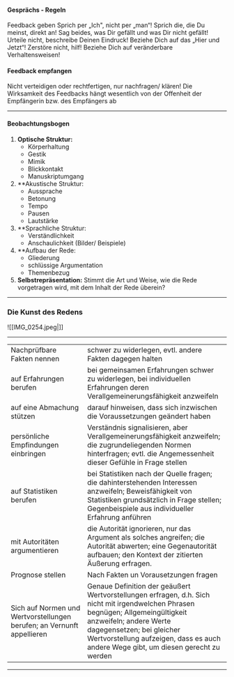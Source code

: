 #### Gesprächs - Regeln 
Feedback geben Sprich per „Ich", nicht per „man“! Sprich die, die Du meinst, direkt an! 
Sag beides, was Dir gefällt und was Dir nicht gefällt! 
Urteile nicht, beschreibe Deinen Eindruck! Beziehe Dich auf das „Hier und Jetzt“! 
Zerstöre nicht, hilf! 
Beziehe Dich auf veränderbare Verhaltensweisen! 

#### Feedback empfangen 
Nicht verteidigen oder rechtfertigen, nur nachfragen/ klären! 
Die Wirksamkeit des Feedbacks hängt wesentlich von der Offenheit der Empfängerin bzw. des Empfängers ab
****
#### Beobachtungsbogen 
1. **Optische Struktur:**
	- Körperhaltung 
	- Gestik 
	- Mimik 
	- Blickkontakt 
	- Manuskriptumgang 
2. **Akustische Struktur:
	- Aussprache 
	- Betonung 
	- Tempo 
	- Pausen 
	- Lautstärke 
3. **Sprachliche Struktur:
	- Verständlichkeit 
	- Anschaulichkeit (Bilder/ Beispiele) 
4. **Aufbau der Rede: 
	- Gliederung 
	- schlüssige Argumentation 
	- Themenbezug 
5. **Selbstrepräsentation:**
	Stimmt die Art und Weise, wie die Rede vorgetragen wird, mit dem Inhalt der Rede überein?
***
### Die Kunst des Redens
![[IMG_0254.jpeg|]]

***

|                                                                        |                                                                                                                                                                                                                                                                               |
| ---------------------------------------------------------------------- | ----------------------------------------------------------------------------------------------------------------------------------------------------------------------------------------------------------------------------------------------------------------------------- |
| Nachprüfbare Fakten nennen                                             | schwer zu widerlegen, evtl. andere Fakten dagegen halten                                                                                                                                                                                                                      |
| auf Erfahrungen berufen                                                | bei gemeinsamen Erfahrungen schwer zu widerlegen, bei individuellen Erfahrungen deren Verallgemeinerungsfähigkeit anzweifeln                                                                                                                                                  |
| auf eine Abmachung stützen                                             | darauf hinweisen, dass sich inzwischen die Voraussetzungen geändert haben                                                                                                                                                                                                     |
| persönliche Empfindungen einbringen                                    | Verständnis signalisieren, aber Verallgemeinerungsfähigkeit anzweifeln; die zugrundeliegenden Normen hinterfragen; evtl. die Angemessenheit dieser Gefühle in Frage stellen                                                                                                   |
| auf Statistiken berufen                                                | bei Statistiken nach der Quelle fragen; die dahinterstehenden Interessen anzweifeln; Beweisfähigkeit von Statistiken grundsätzlich in Frage stellen; Gegenbeispiele aus individueller Erfahrung anführen                                                                      |
| mit Autoritäten argumentieren                                          | die Autorität ignorieren, nur das Argument als solches angreifen; die Autorität abwerten; eine Gegenautorität aufbauen; den Kontext der zitierten Äußerung erfragen.                                                                                                          |
| Prognose stellen                                                       | Nach Fakten un Vorausetzungen fragen                                                                                                                                                                                                                                          |
| Sich auf Normen und Wertvorstellungen berufen; an Vernunft appellieren | Genaue Definition der geäußert Wertvorstellungen erfragen, d.h. Sich nicht mit irgendwelchen Phrasen begnügen; Allgemeingültigkeit anzweifeln; andere Werte dagegensetzen; bei gleicher Wertvorstellung aufzeigen, dass es auch andere Wege gibt, um diesen gerecht zu werden |
***
